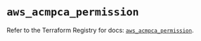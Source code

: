# `aws_acmpca_permission`

Refer to the Terraform Registry for docs: [`aws_acmpca_permission`](https://registry.terraform.io/providers/hashicorp/aws/5.43.0/docs/resources/acmpca_permission).
